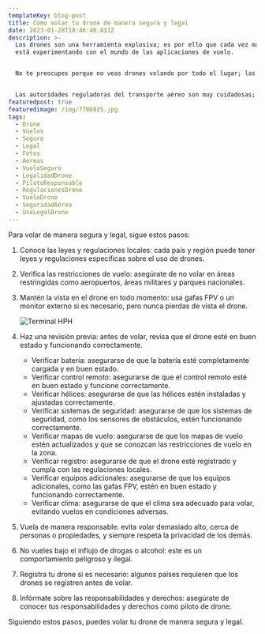```yaml
---
templateKey: blog-post
title: Cómo volar tu drone de manera segura y legal
date: 2023-01-28T18:46:40.831Z
description: >-
  Los drones son una herramienta explosiva; es por ello que cada vez más gente
  está experimentando con el mundo de las aplicaciones de vuelo.


  No te preocupes porque no veas drones volando por todo el lugar; las operaciones están reguladas.


  Las autoridades reguladoras del transporte aéreo son muy cuidadosas; tus actividades son vigiladas y si encuentras algo fuera de lo normal, debes reportarlo.
featuredpost: true
featuredimage: /img/7706825.jpg
tags:
  - Drone
  - Vuelos
  - Seguro
  - Legal
  - Fotos
  - Aereas
  - VueloSeguro
  - LegalidadDrone
  - PilotoResponsable
  - RegulacionesDrone
  - VueloDrone
  - SeguridadAérea
  - UsoLegalDrone
---
```

Para volar de manera segura y legal, sigue estos pasos:

1. Conoce las leyes y regulaciones locales: cada país y región puede tener leyes y regulaciones específicas sobre el uso de drones.
2. Verifica las restricciones de vuelo: asegúrate de no volar en áreas restringidas como aeropuertos, áreas militares y parques nacionales.
3. Mantén la vista en el drone en todo momento: usa gafas FPV o un monitor externo si es necesario, pero nunca pierdas de vista el drone.

   ![Terminal HPH](/img/DJI_0374.jpeg "Cazando barcos en atraque al puerto de Lázaro Cárdenas")
4. Haz una revisión previa: antes de volar, revisa que el drone esté en buen estado y funcionando correctamente.

   * Verificar batería: asegurarse de que la batería esté completamente cargada y en buen estado.
   * Verificar control remoto: asegurarse de que el control remoto esté en buen estado y funcione correctamente.
   * Verificar hélices: asegurarse de que las hélices estén instaladas y ajustadas correctamente.
   * Verificar sistemas de seguridad: asegurarse de que los sistemas de seguridad, como los sensores de obstáculos, estén funcionando correctamente.
   * Verificar mapas de vuelo: asegurarse de que los mapas de vuelo estén actualizados y que se conozcan las restricciones de vuelo en la zona.
   * Verificar registro: asegurarse de que el drone esté registrado y cumpla con las regulaciones locales.
   * Verificar equipos adicionales: asegurarse de que los equipos adicionales, como las gafas FPV, estén en buen estado y funcionando correctamente.
   * Verificar clima: asegurarse de que el clima sea adecuado para volar, evitando vuelos en condiciones adversas.
5. Vuela de manera responsable: evita volar demasiado alto, cerca de personas o propiedades, y siempre respeta la privacidad de los demás.
6. No vueles bajo el influjo de drogas o alcohol: este es un comportamiento peligroso y ilegal.
7. Registra tu drone si es necesario: algunos países requieren que los drones se registren antes de volar.
8. Infórmate sobre las responsabilidades y derechos: asegúrate de conocer tus responsabilidades y derechos como piloto de drone.

Siguiendo estos pasos, puedes volar tu drone de manera segura y legal.